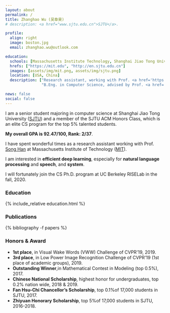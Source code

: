 ```yaml
---
layout: about
permalink: /
title: Zhanghao Wu (吴章昊)
# description: <a href="www.sjtu.edu.cn">SJTU</a>.

profile:
  align: right
  image: boston.jpg
  email: zhanghao.wu@outlook.com

education:
  schools: [Massachusetts Institute Technology, Shanghai Jiao Tong University]
  hrefs: ["https://mit.edu", "http://en.sjtu.edu.cn"]
  images: [assets/img/mit.png, assets/img/sjtu.png]
  location: [USA, China]
  description: ["Research assistant, working with Prof. <a href='https://songhan.mit.edu'>Song Han</a>. Jul. 2019 - Jan. 2020.",
                "B.Eng. in Computer Science, advised by Prof. <a href='https://speechlab.sjtu.edu.cn/members/kai_yu'>Kai Yu</a> and Prof. <a href='http://www.cs.sjtu.edu.cn/en/PeopleDetail.aspx?id=140'>Yong Yu</a>. Sep. 2016 - Jun. 2020."]

news: false
social: false
---
```



I am a senior student majoring in computer science at Shanghai Jiao Tong University ([SJTU](http://en.sjtu.edu.cn/)) and a member of the SJTU ACM Honors Class, which is an elite CS program for the top 5% talented students. 

**My overall GPA is 92.47/100, Rank: 2/37**.

I have spent wonderful times as a research assistant working with Prof. [Song Han](https://songhan.mit.edu) at Massachusetts Institute of Technology ([MIT](https://mit.edu)).

I am interested in **efficient deep learning**, especially for **natural language processing** and **speech**, and **system**.

I will fortunately join the CS Ph.D. program at UC Berkeley RISELab in the fall, 2020.

### Education

{% include_relative education.html %}

### Publications
{% bibliography -f papers %}

### Honors & Award
* **1st place**, in Visual Wake Words (VWW) Challenge of CVPR'19, 2019.
* **3rd place**, in Low Power Image Recognition Challenge of CVPR'19 (1st place of academic groups), 2019.
* **Outstanding Winner**,in Mathematical Contest in Modeling (top 0.5%), 2017.
* **Chinese National Scholarship**, highest honor for undergraduates, top 0.2% nation wide, 2018 & 2019.
* **Fan Hsu-Chi Chancellor’s Scholarship**, top 0.1%of 17,000 students in SJTU, 2017.
* **Zhiyuan Honorary Scholarship**, top 5%of 17,000 students in SJTU, 2016-2018.

